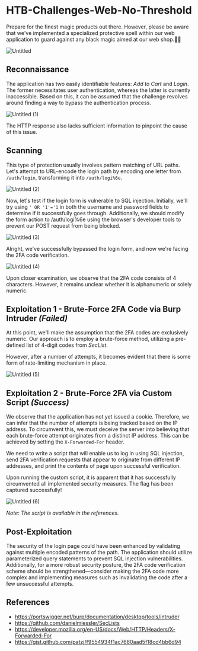 # HTB-Challenges-Web-No-Threshold
Prepare for the finest magic products out there. However, please be aware that we've implemented a specialized protective spell within our web application to guard against any black magic aimed at our web shop.🔮🎩

![Untitled](https://github.com/patzj/HTB-Challenges-Web-No-Threshold/assets/10325457/b9640524-f641-4c1b-bd48-8bff0fc8a127)

## Reconnaissance

The application has two easily identifiable features: *Add to Cart* and *Login*. The former necessitates user authentication, whereas the latter is currently inaccessible. Based on this, it can be assumed that the challenge revolves around finding a way to bypass the authentication process.

![Untitled (1)](https://github.com/patzj/HTB-Challenges-Web-No-Threshold/assets/10325457/2cb308aa-3ee8-475d-93ca-2eb80bab7262)

The HTTP response also lacks sufficient information to pinpoint the cause of this issue.

## Scanning

This type of protection usually involves pattern matching of URL paths. Let's attempt to URL-encode the login path by encoding one letter from `/auth/login`, transforming it into `/auth/logi%6e`.

![Untitled (2)](https://github.com/patzj/HTB-Challenges-Web-No-Threshold/assets/10325457/905419bc-0ca2-4b0f-8609-240ae644c9d6)

Now, let's test if the login form is vulnerable to SQL injection. Initially, we'll try using `' OR '1'='1` in both the username and password fields to determine if it successfully goes through. Additionally, we should modify the form action to /auth/logi%6e using the browser's developer tools to prevent our POST request from being blocked.

![Untitled (3)](https://github.com/patzj/HTB-Challenges-Web-No-Threshold/assets/10325457/7b35d094-17e8-447c-aed4-45ed1cb15157)

Alright, we've successfully bypassed the login form, and now we're facing the 2FA code verification.

![Untitled (4)](https://github.com/patzj/HTB-Challenges-Web-No-Threshold/assets/10325457/270355a8-9f8a-4b70-8064-a6b657db0e41)

Upon closer examination, we observe that the 2FA code consists of 4 characters. However, it remains unclear whether it is alphanumeric or solely numeric.

## Exploitation 1 - Brute-Force 2FA Code via Burp Intruder *(Failed)*

At this point, we'll make the assumption that the 2FA codes are exclusively numeric. Our approach is to employ a brute-force method, utilizing a pre-defined list of 4-digit codes from _SecList_.

However, after a number of attempts, it becomes evident that there is some form of rate-limiting mechanism in place.

![Untitled (5)](https://github.com/patzj/HTB-Challenges-Web-No-Threshold/assets/10325457/4ba64de4-dd10-4bcf-9dbc-e43376f1c466)

## Exploitation 2 - Brute-Force 2FA via Custom Script *(Success)*

We observe that the application has not yet issued a cookie. Therefore, we can infer that the number of attempts is being tracked based on the IP address. To circumvent this, we must deceive the server into believing that each brute-force attempt originates from a distinct IP address. This can be achieved by setting the `X-Forwarded-For` header.

We need to write a script that will enable us to log in using SQL injection, send 2FA verification requests that appear to originate from different IP addresses, and print the contents of page upon successful verification.

Upon running the custom script, it is apparent that it has successfully circumvented all implemented security measures. The flag has been captured successfully!

![Untitled (6)](https://github.com/patzj/HTB-Challenges-Web-No-Threshold/assets/10325457/fca1e943-132c-401b-94f5-ffea240d0b63)

_Note: The script is available in the references._

## Post-Exploitation

The security of the login page could have been enhanced by validating against multiple encoded patterns of the path. The application should utilize parameterized query statements to prevent SQL injection vulnerabilities. Additionally, for a more robust security posture, the 2FA code verification scheme should be strengthened—consider making the 2FA code more complex and implementing measures such as invalidating the code after a few unsuccessful attempts.

## References
- https://portswigger.net/burp/documentation/desktop/tools/intruder
- https://github.com/danielmiessler/SecLists
- https://developer.mozilla.org/en-US/docs/Web/HTTP/Headers/X-Forwarded-For
- https://gist.github.com/patzj/f9554934f1ac7680aad5f18cd4bb6d94
